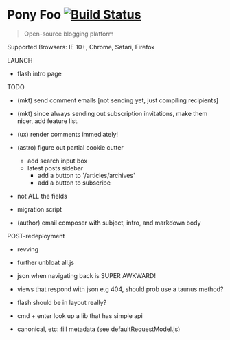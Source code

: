 # Pony Foo [![Build Status][1]][2]

> Open-source blogging platform

Supported Browsers: IE 10+, Chrome, Safari, Firefox

LAUNCH

- flash intro page

TODO

- (mkt) send comment emails [not sending yet, just compiling recipients]
- (mkt) since always sending out subscription invitations, make them nicer, add feature list.
- (ux) render comments immediately!
- (astro) figure out partial cookie cutter
  - add search input box
  - latest posts sidebar
    - add a button to '/articles/archives'
    - add a button to subscribe

- not ALL the fields
- migration script
- (author) email composer with subject, intro, and markdown body


POST-redeployment

- revving
- further unbloat all.js
- json when navigating back is SUPER AWKWARD!
- views that respond with json e.g 404, should prob use a taunus method?
- flash should be in layout really?
- cmd + enter look up a lib that has simple api
- canonical, etc: fill metadata (see defaultRequestModel.js)

  [1]: https://travis-ci.org/ponyfoo/ponyfoo.png?branch=master
  [2]: https://travis-ci.org/ponyfoo/ponyfoo
